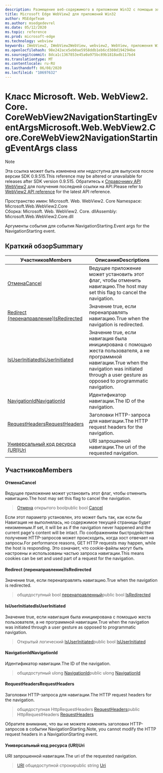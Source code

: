 ```yaml
---
description: Размещение веб-содержимого в приложении Win32 с помощью элемента управления Microsoft Edge WebView2
title: Microsoft Edge WebView2 для приложений Win32
author: MSEdgeTeam
ms.author: msedgedevrel
ms.date: 05/12/2020
ms.topic: reference
ms.prod: microsoft-edge
ms.technology: webview
keywords: IWebView2, IWebView2WebView, webview2, WebView, приложения Win32, Win32, EDGE, ICoreWebView2, ICoreWebView2Controller, элемент управления "веб-браузер", HTML Edge
ms.openlocfilehash: 98e242ace5eb0ae5958ddb1eb6cd380d194294be
ms.sourcegitcommit: 8dca1c1367853e45a0a975bc89b1818adb117bd4
ms.translationtype: MT
ms.contentlocale: ru-RU
ms.lasthandoff: 06/08/2020
ms.locfileid: "10697632"
---
```

# <span data-ttu-id="75a07-104">Класс Microsoft. Web. WebView2. Core. CoreWebView2NavigationStartingEventArgs</span><span class="sxs-lookup"><span data-stu-id="75a07-104">Microsoft.Web.WebView2.Core.CoreWebView2NavigationStartingEventArgs class</span></span> 

> [!NOTE]
> <span data-ttu-id="75a07-105">Эта ссылка может быть изменена или недоступна для выпусков после версии SDK 0.9.515.</span><span class="sxs-lookup"><span data-stu-id="75a07-105">This reference may be altered or unavailable for releases after SDK version 0.9.515.</span></span> <span data-ttu-id="75a07-106">Обратитесь к [Справочнику API WebView2](../../../webview2-api-reference.md) для получения последней ссылки на API.</span><span class="sxs-lookup"><span data-stu-id="75a07-106">Please refer to [WebView2 API reference](../../../webview2-api-reference.md) for the latest API reference.</span></span>

<span data-ttu-id="75a07-107">Пространство имен: Microsoft. Web. WebView2. Core </span><span class="sxs-lookup"><span data-stu-id="75a07-107">Namespace: Microsoft.Web.WebView2.Core</span></span>\
<span data-ttu-id="75a07-108">Сборка: Microsoft. Web. WebView2. Core. dll</span><span class="sxs-lookup"><span data-stu-id="75a07-108">Assembly: Microsoft.Web.WebView2.Core.dll</span></span>

<span data-ttu-id="75a07-109">Аргументы события для события NavigationStarting.</span><span class="sxs-lookup"><span data-stu-id="75a07-109">Event args for the NavigationStarting event.</span></span>

## <span data-ttu-id="75a07-110">Краткий обзор</span><span class="sxs-lookup"><span data-stu-id="75a07-110">Summary</span></span>

 <span data-ttu-id="75a07-111">Участников</span><span class="sxs-lookup"><span data-stu-id="75a07-111">Members</span></span>                        | <span data-ttu-id="75a07-112">Описания</span><span class="sxs-lookup"><span data-stu-id="75a07-112">Descriptions</span></span>
--------------------------------|---------------------------------------------
[<span data-ttu-id="75a07-113">Отмена</span><span class="sxs-lookup"><span data-stu-id="75a07-113">Cancel</span></span>](#cancel) | <span data-ttu-id="75a07-114">Ведущее приложение может установить этот флаг, чтобы отменить навигацию.</span><span class="sxs-lookup"><span data-stu-id="75a07-114">The host may set this flag to cancel the navigation.</span></span>
[<span data-ttu-id="75a07-115">Redirect (перенаправление)</span><span class="sxs-lookup"><span data-stu-id="75a07-115">IsRedirected</span></span>](#isredirected) | <span data-ttu-id="75a07-116">Значение true, если перенаправлять навигацию.</span><span class="sxs-lookup"><span data-stu-id="75a07-116">True when the navigation is redirected.</span></span>
[<span data-ttu-id="75a07-117">IsUserInitiated</span><span class="sxs-lookup"><span data-stu-id="75a07-117">IsUserInitiated</span></span>](#isuserinitiated) | <span data-ttu-id="75a07-118">Значение true, если навигация была инициирована с помощью жеста пользователя, а не программной навигации.</span><span class="sxs-lookup"><span data-stu-id="75a07-118">True when the navigation was initiated through a user gesture as opposed to programmatic navigation.</span></span>
[<span data-ttu-id="75a07-119">NavigationId</span><span class="sxs-lookup"><span data-stu-id="75a07-119">NavigationId</span></span>](#navigationid) | <span data-ttu-id="75a07-120">Идентификатор навигации.</span><span class="sxs-lookup"><span data-stu-id="75a07-120">The ID of the navigation.</span></span>
[<span data-ttu-id="75a07-121">RequestHeaders</span><span class="sxs-lookup"><span data-stu-id="75a07-121">RequestHeaders</span></span>](#requestheaders) | <span data-ttu-id="75a07-122">Заголовки HTTP-запроса для навигации.</span><span class="sxs-lookup"><span data-stu-id="75a07-122">The HTTP request headers for the navigation.</span></span>
[<span data-ttu-id="75a07-123">Универсальный код ресурса (URI)</span><span class="sxs-lookup"><span data-stu-id="75a07-123">Uri</span></span>](#uri) | <span data-ttu-id="75a07-124">URI запрошенной навигации.</span><span class="sxs-lookup"><span data-stu-id="75a07-124">The uri of the requested navigation.</span></span>

## <span data-ttu-id="75a07-125">Участников</span><span class="sxs-lookup"><span data-stu-id="75a07-125">Members</span></span>

#### <span data-ttu-id="75a07-126">Отмена</span><span class="sxs-lookup"><span data-stu-id="75a07-126">Cancel</span></span> 

<span data-ttu-id="75a07-127">Ведущее приложение может установить этот флаг, чтобы отменить навигацию.</span><span class="sxs-lookup"><span data-stu-id="75a07-127">The host may set this flag to cancel the navigation.</span></span>

> <span data-ttu-id="75a07-128">[Отмена](#cancel) открытого bool</span><span class="sxs-lookup"><span data-stu-id="75a07-128">public bool [Cancel](#cancel)</span></span>

<span data-ttu-id="75a07-129">Если этот параметр установлен, это может быть так, как если бы Навигация не выполнялась, но содержимое текущей страницы будет неизменным.</span><span class="sxs-lookup"><span data-stu-id="75a07-129">If set, it will be as if the navigation never happened and the current page's content will be intact.</span></span> <span data-ttu-id="75a07-130">По соображениям быстродействия получение HTTP-запросов может происходить, когда хост отвечает на запросы.</span><span class="sxs-lookup"><span data-stu-id="75a07-130">For performance reasons, GET HTTP requests may happen, while the host is responding.</span></span> <span data-ttu-id="75a07-131">Это означает, что cookie-файлы могут быть настроены и использованы частью запроса навигации.</span><span class="sxs-lookup"><span data-stu-id="75a07-131">This means cookies can be set and used part of a request for the navigation.</span></span>

#### <span data-ttu-id="75a07-132">Redirect (перенаправление)</span><span class="sxs-lookup"><span data-stu-id="75a07-132">IsRedirected</span></span> 

<span data-ttu-id="75a07-133">Значение true, если перенаправлять навигацию.</span><span class="sxs-lookup"><span data-stu-id="75a07-133">True when the navigation is redirected.</span></span>

> <span data-ttu-id="75a07-134">общедоступный bool [перенаправленный](#isredirected)</span><span class="sxs-lookup"><span data-stu-id="75a07-134">public bool [IsRedirected](#isredirected)</span></span>

#### <span data-ttu-id="75a07-135">IsUserInitiated</span><span class="sxs-lookup"><span data-stu-id="75a07-135">IsUserInitiated</span></span> 

<span data-ttu-id="75a07-136">Значение true, если навигация была инициирована с помощью жеста пользователя, а не программной навигации.</span><span class="sxs-lookup"><span data-stu-id="75a07-136">True when the navigation was initiated through a user gesture as opposed to programmatic navigation.</span></span>

> <span data-ttu-id="75a07-137">Открытый логический [IsUserInitiated](#isuserinitiated)</span><span class="sxs-lookup"><span data-stu-id="75a07-137">public bool [IsUserInitiated](#isuserinitiated)</span></span>

#### <span data-ttu-id="75a07-138">NavigationId</span><span class="sxs-lookup"><span data-stu-id="75a07-138">NavigationId</span></span> 

<span data-ttu-id="75a07-139">Идентификатор навигации.</span><span class="sxs-lookup"><span data-stu-id="75a07-139">The ID of the navigation.</span></span>

> <span data-ttu-id="75a07-140">общедоступный ulong [NavigationId](#navigationid)</span><span class="sxs-lookup"><span data-stu-id="75a07-140">public ulong [NavigationId](#navigationid)</span></span>

#### <span data-ttu-id="75a07-141">RequestHeaders</span><span class="sxs-lookup"><span data-stu-id="75a07-141">RequestHeaders</span></span> 

<span data-ttu-id="75a07-142">Заголовки HTTP-запроса для навигации.</span><span class="sxs-lookup"><span data-stu-id="75a07-142">The HTTP request headers for the navigation.</span></span>

> <span data-ttu-id="75a07-143">общедоступная HttpRequestHeaders [RequestHeaders](#requestheaders)</span><span class="sxs-lookup"><span data-stu-id="75a07-143">public HttpRequestHeaders [RequestHeaders](#requestheaders)</span></span>

<span data-ttu-id="75a07-144">Обратите внимание, что вы не можете изменять заголовки HTTP-запросов в событии NavigationStarting.</span><span class="sxs-lookup"><span data-stu-id="75a07-144">Note, you cannot modify the HTTP request headers in a NavigationStarting event.</span></span>

#### <span data-ttu-id="75a07-145">Универсальный код ресурса (URI)</span><span class="sxs-lookup"><span data-stu-id="75a07-145">Uri</span></span> 

<span data-ttu-id="75a07-146">URI запрошенной навигации.</span><span class="sxs-lookup"><span data-stu-id="75a07-146">The uri of the requested navigation.</span></span>

> <span data-ttu-id="75a07-147">[URI](#uri) общедоступной строки</span><span class="sxs-lookup"><span data-stu-id="75a07-147">public string [Uri](#uri)</span></span>

